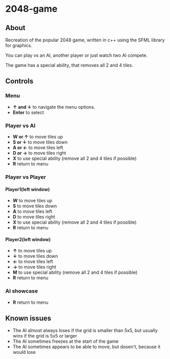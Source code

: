 # 2048-game
## About
Recreation of the popular 2048 game, written in c++ using the SFML library for graphics.

You can play vs an AI, another player or just watch two AI compete.

The game has a special ability, that removes all 2 and 4 tiles.
## Controls
### Menu
* **↑ and ↓** to navigate the menu options.
* **Enter** to select

### Player vs AI
* **W or ↑** to move tiles up
* **S or ↓** to move tiles down
* **A or ←** to move tiles left
* **D or →** to move tiles right
* **X** to use special ability (remove all 2 and 4 tiles if possible)
* **R** return to menu

### Player vs Player
#### Player1(left window)
* **W** to move tiles up
* **S** to move tiles down
* **A** to move tiles left
* **D** to move tiles right
* **X** to use special ability (remove all 2 and 4 tiles if possible)
* **R** return to menu

#### Player2(left window)
* **↑** to move tiles up
* **↓** to move tiles down
* **←** to move tiles left
* **→** to move tiles right
* **M** to use special ability (remove all 2 and 4 tiles if possible)
* **R** return to menu

### AI showcase
* **R** return to menu

## Known issues
* The AI almost always loses if the grid is smaller than 5x5, but usually wins if the grid is 5x5 or larger
* The AI sometimes freezes at the start of the game
* The AI sometimes appears to be able to move, but dosen't, because it would lose
